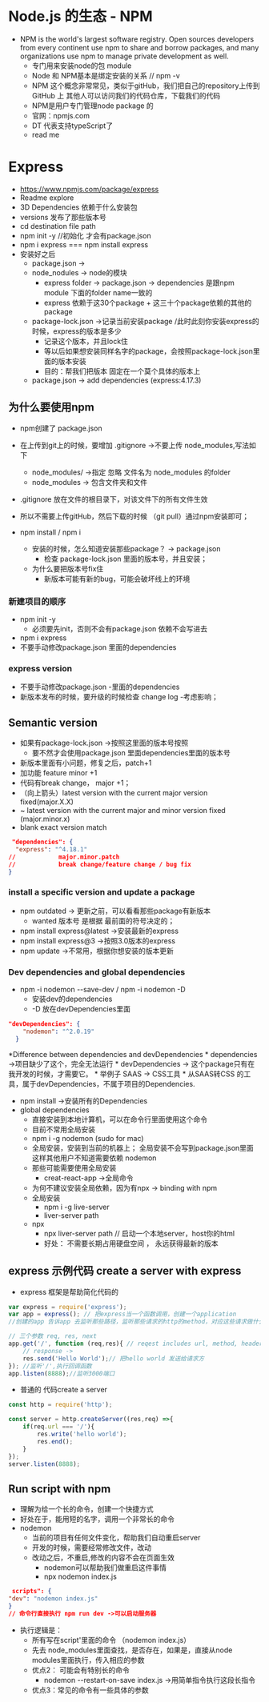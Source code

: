 # Node.js 的生态 - NPM
* NPM is the world's largest software registry. 
  Open sources developers from every continent use npm to share and borrow packages,
  and many organizations use npm to manage private development as well. 
    * 专门用来安装node的包 module
    * Node 和 NPM基本是绑定安装的关系 // npm -v
    * NPM 这个概念非常常见，类似于gitHub，我们把自己的repository上传到GitHub 上
    其他人可以访问我们的代码仓库，下载我们的代码
    * NPM是用户专门管理node package 的
    * 官网：npmjs.com 
    * DT 代表支持typeScript了
    * read me
    
# Express 
* https://www.npmjs.com/package/express
* Readme explore
* 3D Dependencies 依赖于什么安装包 
* versions 发布了那些版本号 
* cd destination file path
* npm init -y //初始化 才会有package.json 
* npm i express === npm install express
* 安装好之后 
  * package.json -> 
  * node_nodules -> node的模块 
    * express folder -> package.json -> dependencies 是跟npm module 下面的folder name一致的
    * express 依赖于这30个package + 这三十个package依赖的其他的package
  * package-lock.json ->记录当前安装package /此时此刻你安装express的时候，express的版本是多少
    * 记录这个版本，并且lock住 
    * 等以后如果想安装同样名字的package，会按照package-lock.json里面的版本安装
    * 目的：帮我们把版本 固定在一个莫个具体的版本上 
  * package.json -> add dependencies (express:4.17.3)
  
## 为什么要使用npm 
* npm创建了 package.json 
* 在上传到git上的时候，要增加 .gitignore ->不要上传 node_modules,写法如下
  * node_modules/ ->指定 忽略 文件名为 node_modules 的folder
  * node_modules  -> 包含文件夹和文件
  
* .gitignore 放在文件的根目录下，对该文件下的所有文件生效 
* 所以不需要上传gitHub，然后下载的时候 （git pull）通过npm安装即可；
* npm install / npm i
  * 安装的时候，怎么知道安装那些package？ -> package.json 
    * 检查 package-lock.json 里面的版本号，并且安装；
  * 为什么要把版本号fix住
    * 新版本可能有新的bug，可能会破坏线上的环境
  
### 新建项目的顺序
* npm init -y
    * 必须要先init，否则不会有package.json 依赖不会写进去
* npm i express 
* 不要手动修改package.json 里面的dependencies 

### express version
* 不要手动修改package.json -里面的dependencies
* 新版本发布的时候，要升级的时候检查 change log -考虑影响； 

## Semantic version
* 如果有package-lock.json ->按照这里面的版本号按照
  * 要不然才会使用package.json 里面dependencies里面的版本号
* 新版本里面有小问题，修复之后，patch+1
* 加功能 feature minor +1 
* 代码有break change， major +1； 
* （向上箭头）latest version with the current major version fixed(major.X.X)
* ~ latest version with the current major and minor version fixed (major.minor.x)
* blank exact version match
```json
 "dependencies": {
  "express": "^4.18.1"
//            major.minor.patch
//            break change/feature change / bug fix
}
```
### install a specific version and update a package
* npm outdated -> 更新之前，可以看看那些package有新版本
  * wanted 版本号 是根据 最前面的符号决定的；
* npm install express@latest  ->安装最新的express
* npm install express@3 ->按照3.0版本的express
* npm update ->不常用，根据你想安装的版本更新 

### Dev dependencies and global dependencies
* npm -i nodemon --save-dev / npm -i nodemon -D
  * 安装dev的dependencies
  * -D 放在devDependencies里面
```json
"devDependencies": {
    "nodemon": "^2.0.19"
  }
```
  *Difference between dependencies and devDependencies
    * dependencies ->项目缺少了这个，完全无法运行
    * devDependencies -> 这个package只有在我开发的时候，才需要它。
    * 举例子 SAAS -> CSS工具 
      * 从SAAS转CSS 的工具，属于devDependencies，不属于项目的Dependencies.
* npm install ->安装所有的Dependencies
* global dependencies
  * 直接安装到本地计算机，可以在命令行里面使用这个命令
  * 目前不常用全局安装
  * npm i -g nodemon (sudo for mac)
  * 全局安装，安装到当前的机器上； 全局安装不会写到package.json里面
  这样其他用户不知道需要依赖 nodemon
  * 那些可能需要使用全局安装 
    * creat-react-app ->全局命令 
  * 为何不建议安装全局依赖，因为有npx -> binding with npm
  * 全局安装
    * npm i -g live-server 
    * liver-server path
  * npx 
    * npx liver-server path // 启动一个本地server，host你的html
    * 好处： 不需要长期占用硬盘空间 ， 永远获得最新的版本
## express 示例代码 create a server with express
* express  框架是帮助简化代码的
```javascript
var express = require('express');
var app = express(); // 把express当一个函数调用，创建一个application
//创建的app 告诉app 去监听那些路径，监听那些请求的http的method，对应这些请求做什么样的处理

// 三个参数 req, res, next
app.get('/', function (req,res){ // reqest includes url, method, headers, body
    // response ->
    res.send('Hello World');// 把hello world 发送给请求方
}); //监听'/',执行回调函数
app.listen(8888);//监听3000端口 
```
* 普通的 代码create a server
```javascript
const http = require('http');

const server = http.createServer((res,req) =>{
    if(req.url === '/'){
        res.write('hello world');
        res.end();
    }
});
server.listen(8888);
```
## Run script with npm
* 理解为给一个长的命令，创建一个快捷方式 
* 好处在于，能用短的名字，调用一个非常长的命令 
* nodemon
  * 当前的项目有任何文件变化，帮助我们自动重启server
  * 开发的时候，需要经常修改文件，改动
  * 改动之后，不重启,修改的内容不会在页面生效
    * nodemon可以帮助我们做重启这件事情
    * npx nodemon index.js
```json
 scripts": {
"dev": "nodemon index.js"
}
// 命令行直接执行 npm run dev ->可以启动服务器
```
* 执行逻辑是：
  * 所有写在script'里面的命令 （nodemon index.js）
  * 先去 node_modules里面查找，是否存在，如果是，直接从node modules里面执行，传入相应的参数
  * 优点2： 可能会有特别长的命令
    * nodemon --restart-on-save index.js ->用简单指令执行这段长指令
  * 优点3：常见的命令有一些具体的参数